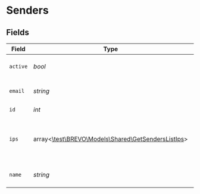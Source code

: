 # Senders


## Fields

| Field                                                                                           | Type                                                                                            | Required                                                                                        | Description                                                                                     | Example                                                                                         |
| ----------------------------------------------------------------------------------------------- | ----------------------------------------------------------------------------------------------- | ----------------------------------------------------------------------------------------------- | ----------------------------------------------------------------------------------------------- | ----------------------------------------------------------------------------------------------- |
| `active`                                                                                        | *bool*                                                                                          | :heavy_check_mark:                                                                              | Status of sender (true=activated, false=deactivated)                                            | false                                                                                           |
| `email`                                                                                         | *string*                                                                                        | :heavy_check_mark:                                                                              | From Email associated to the sender                                                             | marketing@mycompany.com                                                                         |
| `id`                                                                                            | *int*                                                                                           | :heavy_check_mark:                                                                              | Id of the sender                                                                                | 0                                                                                               |
| `ips`                                                                                           | array<[\test\BREVO\Models\Shared\GetSendersListIps](../../models/shared/GetSendersListIps.md)>  | :heavy_minus_sign:                                                                              | List of dedicated IP(s) available in the account. This data is displayed only for dedicated IPs |                                                                                                 |
| `name`                                                                                          | *string*                                                                                        | :heavy_check_mark:                                                                              | From Name associated to the sender                                                              | Marketing                                                                                       |